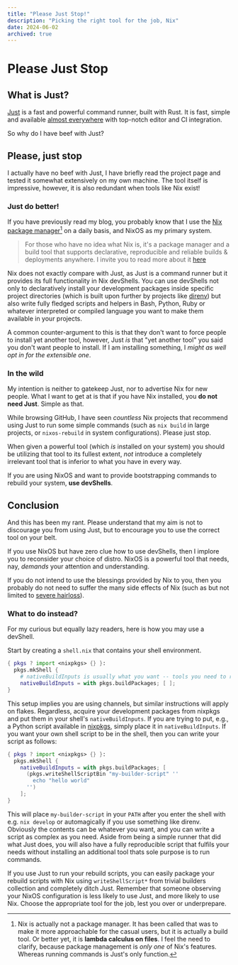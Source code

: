 ```yaml
---
title: "Please Just Stop!"
description: "Picking the right tool for the job, Nix"
date: 2024-06-02
archived: true
---
```


# Please Just Stop

## What is Just?

[Just](https://github.com/casey/just) is a fast and powerful command runner,
built with Rust. It is fast, simple and available
[almost everywhere](https://github.com/casey/just?tab=readme-ov-file#packages)
with top-notch editor and CI integration.

So why do I have beef with Just?

## Please, just stop

I actually have no beef with Just, I have briefly read the project page and
tested it somewhat extensively on my own machine. The tool itself is impressive,
however, it is also redundant when tools like Nix exist!

### Just do better!

If you have previously read my blog, you probably know that I use the
[Nix package manager](https://nixos.org/explore/)[^1] on a daily basis, and
NixOS as my primary system.

> For those who have no idea what Nix is, it's a package manager and a build
> tool that supports declarative, reproducible and reliable builds & deployments
> anywhere. I invite you to read more about it
> [here](https://nix.dev/#what-can-you-do-with-nix)

Nix does not exactly compare with Just, as Just is a command runner but it
provides its full functionality in Nix devShells. You can use devShells not only
to declaratively install your development packages inside specific project
directories (which is built upon further by projects like
[direnv](https://direnv.net/)) but also write fully fledged scripts and helpers
in Bash, Python, Ruby or whatever interpreted or compiled language you want to
make them available in your projects.

A common counter-argument to this is that they don't want to force people to
install yet another tool, however, Just _is_ that "yet another tool" you said
you don't want people to install. If I am installing something, I _might as well
opt in for the extensible one_.

### In the wild

My intention is neither to gatekeep Just, nor to advertise Nix for new people.
What I want to get at is that if you have Nix installed, you **do not need
Just**. Simple as that.

While browsing GitHub, I have seen _countless_ Nix projects that recommend using
Just to run some simple commands (such as `nix build` in large projects, or
`nixos-rebuild` in system configurations). Please just stop.

When given a powerful tool (which _is_ installed on your system) you should be
utilizing that tool to its fullest extent, _not_ introduce a completely
irrelevant tool that is inferior to what you have in every way.

If you are using NixOS and want to provide bootstrapping commands to rebuild
your system, **use devShells**.

## Conclusion

And this has been my rant. Please understand that my aim is not to discourage
you from using Just, but to encourage you to use the correct tool on your belt.

If you use NixOS but have zero clue how to use devShells, then I implore you to
reconsider your choice of distro. NixOS is a powerful tool that needs, nay,
_demands_ your attention and understanding.

If you do not intend to use the blessings provided by Nix to you, then you
probably do not need to suffer the many side effects of Nix (such as but not
limited to [severe hairloss](https://github.com/gerg-l)).

### What to do instead?

For my curious but equally lazy readers, here is how you may use a devShell.

Start by creating a `shell.nix` that contains your shell environment.

```nix
{ pkgs ? import <nixpkgs> {} }:
  pkgs.mkShell {
    # nativeBuildInputs is usually what you want -- tools you need to run
    nativeBuildInputs = with pkgs.buildPackages; [ ];
}
```

This setup implies you are using channels, but similar instructions will apply
on flakes. Regardless, acquire your development packages from nixpkgs and put
 them in your shell's `nativeBuildInputs`. If you are trying to put, e.g., a
Python script available in [nixpkgs](https://github.com/NixOS/nixpkgs), simply
place it in `nativeBuıldInputs`. If you want your own shell script to be in the
shell, then you can write your script as follows:

```nix
{ pkgs ? import <nixpkgs> {} }:
  pkgs.mkShell {
    nativeBuildInputs = with pkgs.buildPackages; [
      (pkgs.writeShellScriptBin "my-builder-script" ''
        echo "hello world"
      '')
    ];
}
```

This will place `my-builder-script` in your `PATH` after you enter the shell
with e.g. `nix develop` or automagically if you use something like direnv.
Obviously the contents can be whatever you want, and you can write a script as
complex as you need. Aside from being a simple runner that did what Just does,
you will also have a fully reproducible script that fulfils your needs without
installing an additional tool thats sole purpose is to run commands.

If you use Just to run your rebuild scripts, you can easily package your rebuild
scripts with Nix using `writeShellScript*` from trivial builders collection and
completely ditch Just. Remember that someone observing your NixOS configuration
is less likely to use Just, and more likely to use Nix. Choose the appropriate
tool for the job, lest you over or underprepare.

[^1]:
    Nix is actually not a package manager. It has been called that was to make
    it more approachable for the casual users, but it is actually a build tool.
    Or better yet, it is **lambda calculus on files**. I feel the need to
    clarify, because package management is _only one_ of Nix's features. Whereas
    running commands is Just's only function.
